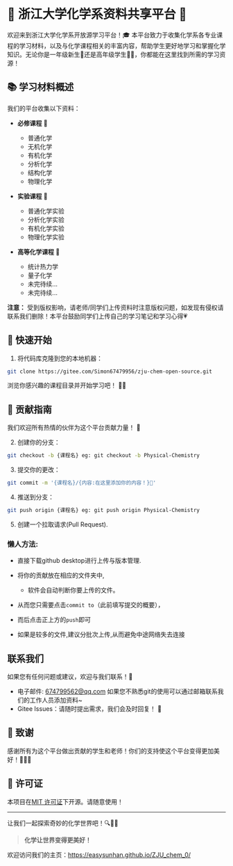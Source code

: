 
# 🎉 浙江大学化学系资料共享平台 🌟

欢迎来到浙江大学化学系开放源学习平台！🎓 本平台致力于收集化学系各专业课程的学习材料，以及与化学课程相关的丰富内容，帮助学生更好地学习和掌握化学知识。无论你是一年级新生👶还是高年级学生🧑‍🔬，你都能在这里找到所需的学习资源！

## 📚 学习材料概述

我们的平台收集以下资料：

- **必修课程** 📖
  - 普通化学
  - 无机化学
  - 有机化学
  - 分析化学
  - 结构化学
  - 物理化学
  
- **实验课程** 🧪
  - 普通化学实验
  - 分析化学实验
  - 有机化学实验
  - 物理化学实验

- **高等化学课程** 🔬
  - 统计热力学
  - 量子化学
  - 未完待续...
  - 未完待续...

**注意：** 受到版权影响，请老师/同学们上传资料时注意版权问题，如发现有侵权请联系我们删除！本平台鼓励同学们上传自己的学习笔记和学习心得💗 

## 🚀 快速开始

1. 将代码库克隆到您的本地机器：
```bash
git clone https://gitee.com/Simon67479956/zju-chem-open-source.git
```

浏览你感兴趣的课程目录并开始学习吧！ 📖✨

## 🤝 贡献指南

我们欢迎所有热情的伙伴为这个平台贡献力量！ 💪


2. 创建你的分支：
```bash
git checkout -b {课程名} eg: git checkout -b Physical-Chemistry
```

3. 提交你的更改：
```bash
git commit -m '{课程名}/{内容:在这里添加你的内容！}🚀'
```

4. 推送到分支：
```bash
git push origin {课程名} eg: git push origin Physical-Chemistry
```

5. 创建一个拉取请求(Pull Request).

### 懒人方法:
- 直接下载github desktop进行上传与版本管理.

- 将你的贡献放在相应的文件夹中,
  - 软件会自动判断你要上传的文件。
- 从而您只需要点击`commit to`（此前填写提交的概要），
- 而后点击正上方的`push`即可
- 如果是较多的文件,建议分批次上传,从而避免中途网络失去连接

## 联系我们

如果您有任何问题或建议，欢迎与我们联系！📧

- 电子邮件: 674799562@qq.com 如果您不熟悉git的使用可以通过邮箱联系我们的工作人员添加资料~
- Gitee Issues：请随时提出需求，我们会及时回复！ 📝

## 🌟 致谢

感谢所有为这个平台做出贡献的学生和老师！你们的支持使这个平台变得更加美好！👏👏👏

## 📜 许可证

本项目在[MIT 许可证](LICENSE)下开源。请随意使用！

---
让我们一起探索奇妙的化学世界吧！🔍🔬✨

> **化学让世界变得更美好！**

欢迎访问我们的主页：https://easysunhan.github.io/ZJU_chem_0/
